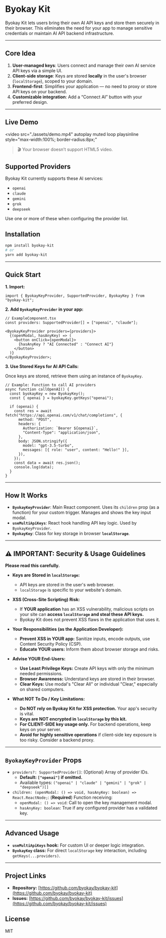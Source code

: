 # Byokay Kit

Byokay Kit lets users bring their own AI API keys and store them securely in their browser.
This eliminates the need for your app to manage sensitive credentials or maintain AI API backend infrastructure.

---

## Core Idea

1. **User-managed keys**: Users connect and manage their own AI service API keys via a simple UI.
2. **Client-side storage**: Keys are stored **locally** in the user's browser (`localStorage`), scoped to your domain.
3. **Frontend-first**: Simplifies your application — no need to proxy or store API keys on your backend.
4. **Customizable integration**: Add a “Connect AI” button with your preferred design.

---

## Live Demo

<video
src="./assets/demo.mp4"
autoplay
muted
loop
playsinline
style="max-width:100%; border-radius:8px;"

> 🎬 Your browser doesn’t support HTML5 video.
> </video>

## Supported Providers

Byokay Kit currently supports these AI services:

- `openai`
- `claude`
- `gemini`
- `grok`
- `deepseek`

Use one or more of these when configuring the provider list.

## Installation

```bash
npm install byokay-kit
# or
yarn add byokay-kit
```

---

## Quick Start

**1. Import:**

```tsx
import { ByokayKeyProvider, SupportedProvider, ByokayKey } from "byokay-kit";
```

**2. Add `ByokayKeyProvider` in your app:**

```tsx
// ExampleComponent.tsx
const providers: SupportedProvider[] = ["openai", "claude"];

<ByokayKeyProvider providers={providers}>
  {(openModal, hasAnyKey) => (
    <button onClick={openModal}>
      {hasAnyKey ? "AI Connected" : "Connect AI"}
    </button>
  )}
</ByokayKeyProvider>;
```

**3. Use Stored Keys for AI API Calls:**

Once keys are stored, retrieve them using an instance of `ByokayKey`.

```tsx
// Example: Function to call AI providers
async function callOpenAI() {
  const byokayKey = new ByokayKey();
  const { openai } = byokayKey.getKeys("openai");

  if (openai) {
    const res = await fetch("https://api.openai.com/v1/chat/completions", {
      method: "POST",
      headers: {
        Authorization: `Bearer ${openai}`,
        "Content-Type": "application/json",
      },
      body: JSON.stringify({
        model: "gpt-3.5-turbo",
        messages: [{ role: "user", content: "Hello!" }],
      }),
    });
    const data = await res.json();
    console.log(data);
  }
}
```

---

## How It Works

- **`ByokayKeyProvider`**: Main React component. Uses its `children` prop (as a function) for your custom trigger. Manages and shows the key input modal.
- **`useMultiApiKeys`**: React hook handling API key logic. Used by `ByokayKeyProvider`.
- **`ByokayKey`**: Class for key storage in browser **`localStorage`**.

---

## ⚠️ IMPORTANT: Security & Usage Guidelines

**Please read this carefully.**

- **Keys are Stored in `localStorage`:**

  - API keys are stored in the user's web browser.
  - `localStorage` is specific to your website's domain.

- **XSS (Cross-Site Scripting) Risk:**

  - If **YOUR application** has an XSS vulnerability, malicious scripts on your site can **access `localStorage` and steal these API keys.**
  - Byokay Kit does not prevent XSS flaws in the application that uses it.

- **Your Responsibilities (as the Application Developer):**

  - **Prevent XSS in YOUR app:** Sanitize inputs, encode outputs, use Content Security Policy (CSP).
  - **Educate YOUR users:** Inform them about browser storage and risks.

- **Advise YOUR End-Users:**

  - **Use Least Privilege Keys:** Create API keys with only the minimum needed permissions.
  - **Browser Awareness:** Understand keys are stored in their browser.
  - **Clear Keys:** Use modal's "Clear All" or individual "Clear," especially on shared computers.

- **What NOT To Do / Key Limitations:**
  - **Do NOT rely on Byokay Kit for XSS protection.** Your app's security is vital.
  - **Keys are NOT encrypted in `localStorage` by this kit.**
  - **For CLIENT-SIDE key usage only.** For backend operations, keep keys on your server.
  - **Avoid for highly sensitive operations** if client-side key exposure is too risky. Consider a backend proxy.

---

## `ByokayKeyProvider` Props

- `providers?: SupportedProvider[]`: (Optional) Array of provider IDs.
  - **Default: `["openai"]` if omitted.**
  - Available types: `("openai" | "claude" | "gemini" | "grok" | "deepseek")[]`
- `children: (openModal: () => void, hasAnyKey: boolean) => React.ReactNode;`: (**Required**) Function receiving:
  - `openModal: () => void`: Call to open the key management modal.
  - `hasAnyKey: boolean`: True if any configured provider has a validated key.

---

## Advanced Usage

- **`useMultiApiKeys` hook:** For custom UI or deeper logic integration.
- **`ByokayKey` class:** For direct `localStorage` key interaction, including `getKeys(...providers)`.

---

## Project Links

- **Repository:** [https://github.com/byokay/byokay-kit](https://github.com/byokay/byokay-kit)
- **Issues:** [https://github.com/byokay/byokay-kit/issues](https://github.com/byokay/byokay-kit/issues)

## License

MIT
